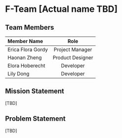 # F-Team [Actual name TBD]

## Team Members  
| Member Name | Role | 
| :---       |    :---:   |
| Erica Flora Gordy | Project Manager |
| Haonan Zheng | Product Designer |
| Elora Hoberecht | Developer |
| Lily Dong | Developer | 


## Mission Statement 
[TBD]

## Problem Statement 
[TBD]
